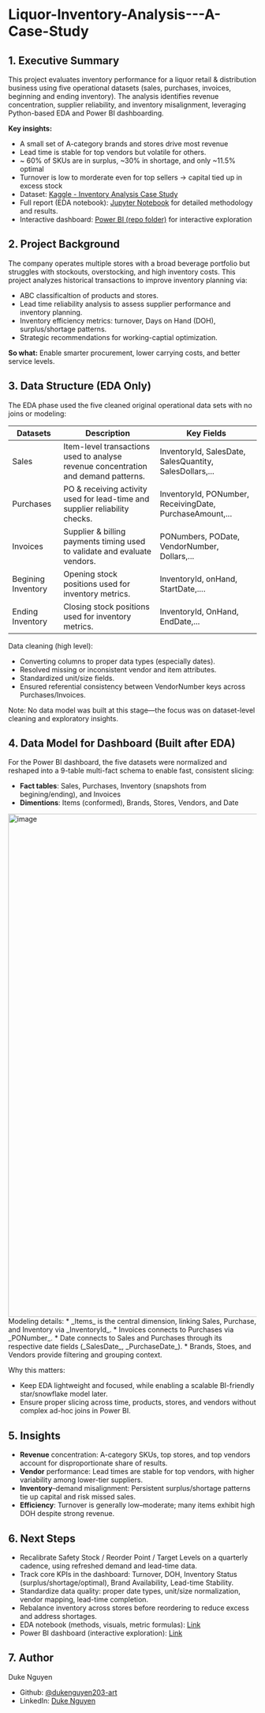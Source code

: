 # Liquor-Inventory-Analysis---A-Case-Study
## 1. Executive Summary
This project evaluates inventory performance for a liquor retail & distribution business using five operational datasets (sales, purchases, invoices, beginning and ending inventory). The analysis identifies revenue concentration, supplier reliability, and inventory misalignment, leveraging Python-based EDA and Power BI dashboarding.

**Key insights:**
* A small set of A-category brands and stores drive most revenue
* Lead time is stable for top vendors but volatile for others.
* ~ 60% of SKUs are in surplus, ~30% in shortage, and only ~11.5% optimal
* Turnover is low to morderate even for top sellers -> capital tied up in excess stock
* Dataset: [Kaggle - Inventory Analysis Case Study](https://www.kaggle.com/datasets/bhanupratapbiswas/inventory-analysis-case-study)
* Full report (EDA notebook): [Jupyter Notebook](https://github.com/dukenguyen203-art/Liquor-Inventory-Analysis---A-Case-Study/blob/main/Liquor%20Inventory%20Analysis%20-%20A%20Case%20Study.ipynb) for detailed methodology and results.
* Interactive dashboard: [Power BI (repo folder)](https://github.com/dukenguyen203-art/Liquor-Inventory-Analysis---A-Case-Study/tree/main/Dashboard) for interactive exploration
## 2. Project Background
The company operates multiple stores with a broad beverage portfolio but struggles with stockouts, overstocking, and high inventory costs. This project analyzes historical transactions to improve inventory planning via:
* ABC classificaltion of products and stores.
* Lead time reliability analysis to assess supplier performance and inventory planning.
* Inventory efficiency metrics: turnover, Days on Hand (DOH), surplus/shortage patterns.
* Strategic recommendations for working-captial optimization.

**So what:** Enable smarter procurement, lower carrying costs, and better service levels.
## 3. Data Structure (EDA Only)
The EDA phase used the five cleaned original operational data sets with no joins or modeling:

| Datasets | Description | Key Fields |
| -------- | ------------ | ----------|
| Sales | Item-level transactions used to analyse revenue concentration and demand patterns. | InventoryId, SalesDate, SalesQuantity, SalesDollars,... |
| Purchases| PO & receiving activity used for lead-time and supplier reliability checks. | InventoryId, PONumber, ReceivingDate, PurchaseAmount,...|
| Invoices | Supplier & billing payments timing used to validate and evaluate vendors. | PONumbers, PODate, VendorNumber, Dollars,...|
| Begining Inventory | Opening stock positions used for inventory metrics. | InventoryId, onHand, StartDate,....|
| Ending Inventory | Closing stock positions used for inventory metrics. | InventoryId, OnHand, EndDate,...|

Data cleaning (high level):
* Converting columns to proper data types (especially dates).
* Resolved missing or inconsistent vendor and item attributes.
* Standardized unit/size fields.
* Ensured referential consistency between VendorNumber keys across Purchases/Invoices.

Note: No data model was built at this stage—the focus was on dataset-level cleaning and exploratory insights.
## 4. Data Model for Dashboard (Built after EDA)
For the Power BI dashboard, the five datasets were normalized and reshaped into a 9-table multi-fact schema to enable fast, consistent slicing:
* **Fact tables**: Sales, Purchases, Inventory (snapshots from begining/ending), and Invoices
* **Dimentions**: Items (conformed), Brands, Stores, Vendors, and Date
<img width="1499" height="1018" alt="image" src="https://github.com/user-attachments/assets/a8d8ca7e-1094-4857-88f7-bfee2e155942" />
Modeling details:
* _Items_ is the central dimension, linking Sales, Purchase, and Inventory via _InventoryId_.
* Invoices connects to Purchases via _PONumber_.
* Date connects to Sales and Purchases through its respective date fields (_SalesDate_, _PurchaseDate_).
* Brands, Stoes, and Vendors provide filtering and grouping context.

Why this matters:
* Keep EDA lightweight and focused, while enabling a scalable BI-friendly star/snowflake model later.
* Ensure proper slicing across time, products, stores, and vendors without complex ad-hoc joins in Power BI.
## 5. Insights 
* **Revenue** concentration: A-category SKUs, top stores, and top vendors account for disproportionate share of results.
* **Vendor** performance: Lead times are stable for top vendors, with higher variability among lower-tier suppliers.
* **Inventory**–demand misalignment: Persistent surplus/shortage patterns tie up capital and risk missed sales.
* **Efficiency**: Turnover is generally low–moderate; many items exhibit high DOH despite strong revenue.
## 6. Next Steps
* Recalibrate Safety Stock / Reorder Point / Target Levels on a quarterly cadence, using refreshed demand and lead-time data.
* Track core KPIs in the dashboard: Turnover, DOH, Inventory Status (surplus/shortage/optimal), Brand Availability, Lead-time Stability.
* Standardize data quality: proper date types, unit/size normalization, vendor mapping, lead-time completion.
* Rebalance inventory across stores before reordering to reduce excess and address shortages.
* EDA notebook (methods, visuals, metric formulas): [Link](https://github.com/dukenguyen203-art/Liquor-Inventory-Analysis---A-Case-Study/blob/main/Liquor%20Inventory%20Analysis%20-%20A%20Case%20Study.ipynb)
* Power BI dashboard (interactive exploration): [Link](https://github.com/dukenguyen203-art/Liquor-Inventory-Analysis---A-Case-Study/tree/main/Dashboard)
## 7. Author
Duke Nguyen
* Github: [@dukenguyen203-art](https://github.com/dukenguyen203-art)
* LinkedIn: [Duke Nguyen](https://www.linkedin.com/in/duke-n-nguyen/)
